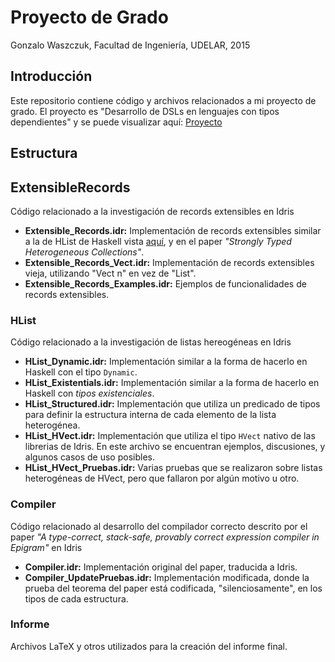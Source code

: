 # Proyecto de Grado
Gonzalo Waszczuk, Facultad de Ingeniería, UDELAR, 2015

## Introducción
Este repositorio contiene código y archivos relacionados a mi proyecto de grado. El proyecto es "Desarrollo de DSLs en lenguajes con tipos dependientes" y se puede visualizar aquí: [Proyecto](https://eva.fing.edu.uy/mod/data/view.php?d=72&rid=822)

## Estructura

## ExtensibleRecords
Código relacionado a la investigación de records extensibles en Idris

* **Extensible_Records.idr:** Implementación de records extensibles similar a la de HList de Haskell vista [aquí](https://hackage.haskell.org/package/HList), y en el paper *"Strongly Typed Heterogeneous Collections"*.
* **Extensible_Records_Vect.idr:** Implementación de records extensibles vieja, utilizando "Vect n" en vez de "List".
* **Extensible_Records_Examples.idr:** Ejemplos de funcionalidades de records extensibles.

### HList
Código relacionado a la investigación de listas hereogéneas en Idris

* **HList_Dynamic.idr:** Implementación similar a la forma de hacerlo en Haskell con el tipo `Dynamic`.
* **HList_Existentials.idr:** Implementación similar a la forma de hacerlo en Haskell con *tipos existenciales*.
* **HList_Structured.idr:** Implementación que utiliza un predicado de tipos para definir la estructura interna de cada elemento de la lista heterogénea.
* **HList_HVect.idr:** Implementación que utiliza el tipo `HVect` nativo de las librerias de Idris. En este archivo se encuentran ejemplos, discusiones, y algunos casos de uso posibles.
* **HList_HVect_Pruebas.idr:** Varias pruebas que se realizaron sobre listas heterogéneas de HVect, pero que fallaron por algún motivo u otro.

### Compiler
Código relacionado al desarrollo del compilador correcto descrito por el paper *"A type-correct, stack-safe, provably correct expression compiler in Epigram"* en Idris

* **Compiler.idr:** Implementación original del paper, traducida a Idris.
* **Compiler_UpdatePruebas.idr:** Implementación modificada, donde la prueba del teorema del paper está codificada, "silenciosamente", en los tipos de cada estructura.

### Informe
Archivos LaTeX y otros utilizados para la creación del informe final.

